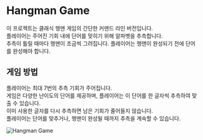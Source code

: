 # Hangman Game

이 프로젝트는 클래식 행맨 게임의 간단한 커맨드 라인 버전입니다.   
플레이어는 주어진 기회 내에 단어를 맞히기 위해 알파벳을 추측합니다.   
추측이 틀릴 때마다 행맨이 조금씩 그려집니다. 플레이어는 행맨이 완성되기 전에 단어를 완성해야 합니다.


## 게임 방법

플레이어는 최대 7번의 추측 기회가 주어집니다.  
게임은 다양한 난이도의 단어를 제공하며, 플레이어는 이 단어를 한 글자씩 추측하여 맞출 수 있습니다.  
이미 사용한 글자를 다시 추측하면 남은 기회가 줄어들지 않습니다.   
플레이어는 단어를 맞추거나, 행맨이 완성될 때까지 추측을 계속할 수 있습니다.  

![Hangman Game](images/hangman_screenshot.png)
